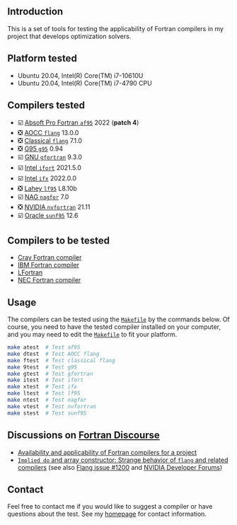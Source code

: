 ## Introduction

This is a set of tools for testing the applicability of Fortran compilers in my project
that develops optimization solvers.

## Platform tested

* Ubuntu 20.04, Intel(R) Core(TM) i7-10610U
* Ubuntu 20.04, Intel(R) Core(TM) i7-4790 CPU

## Compilers tested

* :ballot_box_with_check: [Absoft Pro Fortran `af95`](https://www.absoft.com) 2022 (**patch 4**)
* :negative_squared_cross_mark: [AOCC `flang`](https://developer.amd.com/amd-aocc/) 13.0.0
* :negative_squared_cross_mark: [Classical `flang`](https://github.com/flang-compiler/flang) 7.1.0
* :negative_squared_cross_mark: [G95 `g95`](https://www.g95.org/downloads.shtml) 0.94
* :ballot_box_with_check: [GNU `gfortran`](https://gcc.gnu.org/fortran/) 9.3.0
* :ballot_box_with_check: [Intel `ifort`](https://www.intel.com/content/www/us/en/developer/tools/oneapi/fortran-compiler.html) 2021.5.0
* :ballot_box_with_check: [Intel `ifx`](https://www.intel.com/content/www/us/en/develop/documentation/fortran-compiler-oneapi-dev-guide-and-reference/top/language-reference/new-features-for-ifx.html) 2022.0.0
* :negative_squared_cross_mark: [Lahey `lf95`](https://lahey.com) L8.10b
* :ballot_box_with_check: [NAG `nagfor`](https://www.nag.com/content/nag-fortran-compiler) 7.0
* :negative_squared_cross_mark: [NVIDIA `nvfortran`](https://docs.nvidia.com/hpc-sdk/index.html) 21.11
* :ballot_box_with_check: [Oracle `sunf95`](https://www.oracle.com/tools/developerstudio/downloads/developer-studio-jsp.html) 12.6

## Compilers to be tested

* [Cray Fortran compiler](https://support.hpe.com/hpesc/public/docDisplay?docId=a00115296en_us&page=OpenMP_Overview.html)
* [IBM Fortran compiler](https://www.ibm.com/products/fortran-compiler-family)
* [LFortran](https://lfortran.org)
* [NEC Fortran compiler](https://www.nec.com/en/global/solutions/hpc/sx/tools.html)


## Usage

The compilers can be tested using the [`Makefile`](https://github.com/zaikunzhang/test_compiler/blob/master/Makefile)
by the commands below. Of course, you need to have the tested compiler installed on your computer,
and you may need to edit the [`Makefile`](https://github.com/zaikunzhang/test_compiler/blob/master/Makefile)
to fit your platform.

```bash
make atest  # Test af95
make dtest  # Test AOCC flang
make ftest  # Test classical flang
make 9test  # Test g95
make gtest  # Test gfortran
make itest  # Test ifort
make xtest  # Test ifx
make ltest  # Test lf95
make ntest  # Test nagfor
make vtest  # Test nvfortran
make stest  # Test sunf95
```

## Discussions on [Fortran Discourse](https://fortran-lang.discourse.group)

* [Availability and applicability of Fortran compilers for a project](https://fortran-lang.discourse.group/t/availability-and-applicability-of-fortran-compilers-for-a-project)
* [`Implied do` and array constructor: Strange behavior of `flang` and related compilers](https://fortran-lang.discourse.group/t/implied-do-and-array-constructor-strange-behavior-of-flang-and-related-compilers)
(see also [Flang issue #1200](https://github.com/flang-compiler/flang/issues/1200) and [NVIDIA
Developer Forums](https://forums.developer.nvidia.com/t/a-bug-of-nvfortran-21-11))


## Contact

Feel free to contact me if you would like to suggest a compiler or have questions about the test.
See my [homepage](https://www.zhangzk.net) for contact information.
